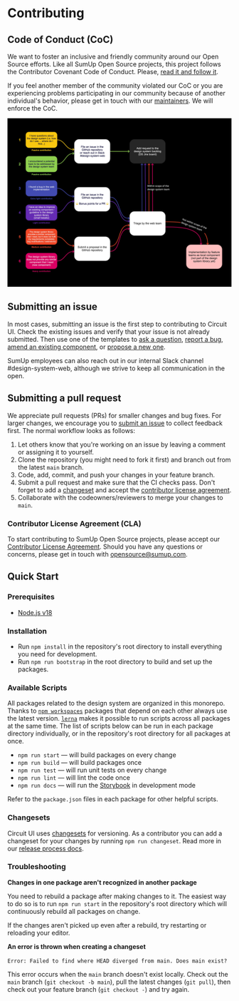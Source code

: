 # Contributing

## Code of Conduct (CoC)

We want to foster an inclusive and friendly community around our Open Source efforts. Like all SumUp Open Source projects, this project follows the Contributor Covenant Code of Conduct. Please, [read it and follow it](https://github.com/sumup-oss/circuit-ui/tree/main/CODE_OF_CONDUCT.md).

If you feel another member of the community violated our CoC or you are experiencing problems participating in our community because of another individual's behavior, please get in touch with our [maintainers](https://github.com/sumup-oss/circuit-ui/tree/main/README.md#maintainers). We will enforce the CoC.

![Overview diagram of the contribution model](https://github.com/sumup-oss/circuit-ui/raw/main/assets/contribution-model.jpg)

## Submitting an issue

In most cases, submitting an issue is the first step to contributing to Circuit UI. Check the existing issues and verify that your issue is not already submitted. Then use one of the templates to [ask a question](https://github.com/sumup-oss/circuit-ui/issues/new?template=question.md), [report a bug](https://github.com/sumup-oss/circuit-ui/issues/new?template=report-a-bug.md), [amend an existing component](https://github.com/sumup-oss/circuit-ui/issues/new?template=amend-existing-component.md), or [propose a new one](https://github.com/sumup-oss/circuit-ui/issues/new?template=propose-new-component.md).

SumUp employees can also reach out in our internal Slack channel #design-system-web, although we strive to keep all communication in the open.

## Submitting a pull request

We appreciate pull requests (PRs) for smaller changes and bug fixes. For larger changes, we encourage you to [submit an issue](https://github.com/sumup-oss/circuit-ui/issues/new) to collect feedback first. The normal workflow looks as follows:

1. Let others know that you're working on an issue by leaving a comment or assigning it to yourself.
2. Clone the repository (you might need to fork it first) and branch out from the latest `main` branch.
3. Code, add, commit, and push your changes in your feature branch.
4. Submit a pull request and make sure that the CI checks pass. Don't forget to add a [changeset](#changesets) and accept the [contributor license agreement](#contributor-license-agreement-cla).
5. Collaborate with the codeowners/reviewers to merge your changes to `main`.

### Contributor License Agreement (CLA)

To start contributing to SumUp Open Source projects, please accept our [Contributor License Agreement](https://opensource.sumup.com/cla). Should you have any questions or concerns, please get in touch with [opensource@sumup.com](mailto:opensource@sumup.com).

## Quick Start

### Prerequisites

- [Node.js v18](https://nodejs.org/)

### Installation

- Run `npm install` in the repository's root directory to install everything you need for development.
- Run `npm run bootstrap` in the root directory to build and set up the packages.

### Available Scripts

All packages related to the design system are organized in this monorepo. Thanks to [`npm workspaces`](https://docs.npmjs.com/cli/v9/using-npm/workspaces) packages that depend on each other always use the latest version. [`lerna`](https://lerna.js.org/) makes it possible to run scripts across all packages at the same time. The list of scripts below can be run in each package directory individually, or in the repository's root directory for all packages at once.

- `npm run start` — will build packages on every change
- `npm run build` — will build packages once
- `npm run test` — will run unit tests on every change
- `npm run lint` — will lint the code once
- `npm run docs` — will run the [Storybook](https://circuit.sumup.com) in development mode

Refer to the `package.json` files in each package for other helpful scripts.

### Changesets

Circuit UI uses [changesets](https://github.com/atlassian/changesets) for versioning. As a contributor you can add a changeset for your changes by running `npm run changeset`. Read more in our [release process docs](https://circuit.sumup.com/?path=/docs/introduction-contributing-release-process--page).

### Troubleshooting

**Changes in one package aren't recognized in another package**

You need to rebuild a package after making changes to it. The easiest way to do so is to run `npm run start` in the repository's root directory which will continuously rebuild all packages on change.

If the changes aren't picked up even after a rebuild, try restarting or reloading your editor.

**An error is thrown when creating a changeset**

`Error: Failed to find where HEAD diverged from main. Does main exist?`

This error occurs when the `main` branch doesn't exist locally. Check out the `main` branch (`git checkout -b main`), pull the latest changes (`git pull`), then check out your feature branch (`git checkout -`) and try again.
